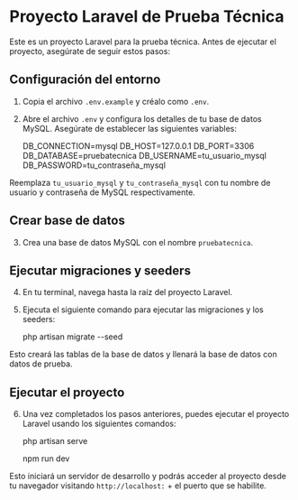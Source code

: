 # Proyecto Laravel de Prueba Técnica

Este es un proyecto Laravel para la prueba técnica. Antes de ejecutar el proyecto, asegúrate de seguir estos pasos:

## Configuración del entorno

1. Copia el archivo `.env.example` y créalo como `.env`.
2. Abre el archivo `.env` y configura los detalles de tu base de datos MySQL. Asegúrate de establecer las siguientes variables:

    DB_CONNECTION=mysql
    DB_HOST=127.0.0.1
    DB_PORT=3306
    DB_DATABASE=pruebatecnica
    DB_USERNAME=tu_usuario_mysql
    DB_PASSWORD=tu_contraseña_mysql

Reemplaza `tu_usuario_mysql` y `tu_contraseña_mysql` con tu nombre de usuario y contraseña de MySQL respectivamente.

## Crear base de datos

3. Crea una base de datos MySQL con el nombre `pruebatecnica`.

## Ejecutar migraciones y seeders

4. En tu terminal, navega hasta la raíz del proyecto Laravel.
5. Ejecuta el siguiente comando para ejecutar las migraciones y los seeders:

    php artisan migrate --seed

Esto creará las tablas de la base de datos y llenará la base de datos con datos de prueba.

## Ejecutar el proyecto

6. Una vez completados los pasos anteriores, puedes ejecutar el proyecto Laravel usando los siguientes comandos:

    php artisan serve

    npm run dev
        
Esto iniciará un servidor de desarrollo y podrás acceder al proyecto desde tu navegador visitando `http://localhost:` + el puerto que se habilite.
